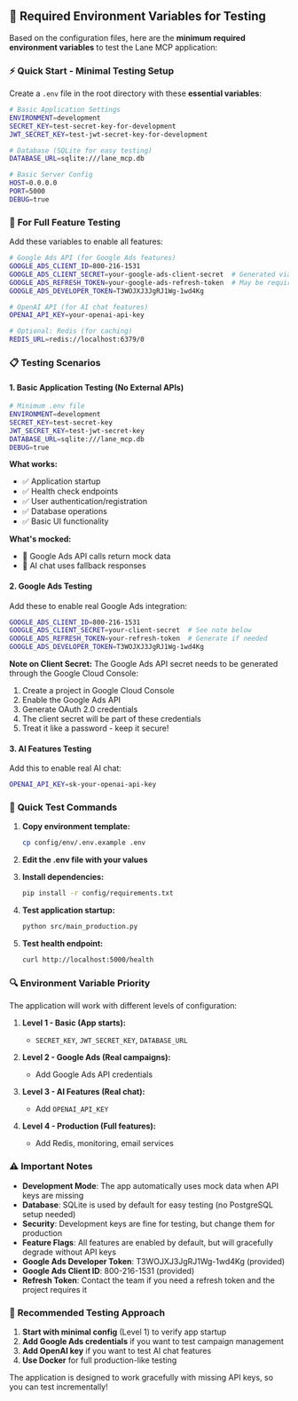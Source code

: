 ## 🧪 Required Environment Variables for Testing

Based on the configuration files, here are the **minimum required environment variables** to test the Lane MCP application:

### ⚡ **Quick Start - Minimal Testing Setup**

Create a `.env` file in the root directory with these **essential variables**:

```bash
# Basic Application Settings
ENVIRONMENT=development
SECRET_KEY=test-secret-key-for-development
JWT_SECRET_KEY=test-jwt-secret-key-for-development

# Database (SQLite for easy testing)
DATABASE_URL=sqlite:///lane_mcp.db

# Basic Server Config
HOST=0.0.0.0
PORT=5000
DEBUG=true
```

### 🔧 **For Full Feature Testing**

Add these variables to enable all features:

```bash
# Google Ads API (for Google Ads features)
GOOGLE_ADS_CLIENT_ID=800-216-1531
GOOGLE_ADS_CLIENT_SECRET=your-google-ads-client-secret  # Generated via Google Cloud Console OAuth 2.0
GOOGLE_ADS_REFRESH_TOKEN=your-google-ads-refresh-token  # May be required - check if project calls for it
GOOGLE_ADS_DEVELOPER_TOKEN=T3WOJXJ3JgRJ1Wg-1wd4Kg

# OpenAI API (for AI chat features)
OPENAI_API_KEY=your-openai-api-key

# Optional: Redis (for caching)
REDIS_URL=redis://localhost:6379/0
```

### 📋 **Testing Scenarios**

#### **1. Basic Application Testing (No External APIs)**
```bash
# Minimum .env file
ENVIRONMENT=development
SECRET_KEY=test-secret-key
JWT_SECRET_KEY=test-jwt-secret-key
DATABASE_URL=sqlite:///lane_mcp.db
DEBUG=true
```

**What works:**
- ✅ Application startup
- ✅ Health check endpoints
- ✅ User authentication/registration
- ✅ Database operations
- ✅ Basic UI functionality

**What's mocked:**
- 🔄 Google Ads API calls return mock data
- 🔄 AI chat uses fallback responses

#### **2. Google Ads Testing**
Add these to enable real Google Ads integration:
```bash
GOOGLE_ADS_CLIENT_ID=800-216-1531
GOOGLE_ADS_CLIENT_SECRET=your-client-secret  # See note below
GOOGLE_ADS_REFRESH_TOKEN=your-refresh-token  # Generate if needed
GOOGLE_ADS_DEVELOPER_TOKEN=T3WOJXJ3JgRJ1Wg-1wd4Kg
```

**Note on Client Secret:** The Google Ads API secret needs to be generated through the Google Cloud Console:
1. Create a project in Google Cloud Console
2. Enable the Google Ads API
3. Generate OAuth 2.0 credentials
4. The client secret will be part of these credentials
5. Treat it like a password - keep it secure!

#### **3. AI Features Testing**
Add this to enable real AI chat:
```bash
OPENAI_API_KEY=sk-your-openai-api-key
```

### 🚀 **Quick Test Commands**

1. **Copy environment template:**
   ```bash
   cp config/env/.env.example .env
   ```

2. **Edit the .env file with your values**

3. **Install dependencies:**
   ```bash
   pip install -r config/requirements.txt
   ```

4. **Test application startup:**
   ```bash
   python src/main_production.py
   ```

5. **Test health endpoint:**
   ```bash
   curl http://localhost:5000/health
   ```

### 🔍 **Environment Variable Priority**

The application will work with different levels of configuration:

1. **Level 1 - Basic (App starts):**
   - `SECRET_KEY`, `JWT_SECRET_KEY`, `DATABASE_URL`

2. **Level 2 - Google Ads (Real campaigns):**
   - Add Google Ads API credentials

3. **Level 3 - AI Features (Real chat):**
   - Add `OPENAI_API_KEY`

4. **Level 4 - Production (Full features):**
   - Add Redis, monitoring, email services

### ⚠️ **Important Notes**

- **Development Mode**: The app automatically uses mock data when API keys are missing
- **Database**: SQLite is used by default for easy testing (no PostgreSQL setup needed)
- **Security**: Development keys are fine for testing, but change them for production
- **Feature Flags**: All features are enabled by default, but will gracefully degrade without API keys
- **Google Ads Developer Token**: T3WOJXJ3JgRJ1Wg-1wd4Kg (provided)
- **Google Ads Client ID**: 800-216-1531 (provided)
- **Refresh Token**: Contact the team if you need a refresh token and the project requires it

### 🎯 **Recommended Testing Approach**

1. **Start with minimal config** (Level 1) to verify app startup
2. **Add Google Ads credentials** if you want to test campaign management
3. **Add OpenAI key** if you want to test AI chat features
4. **Use Docker** for full production-like testing

The application is designed to work gracefully with missing API keys, so you can test incrementally!